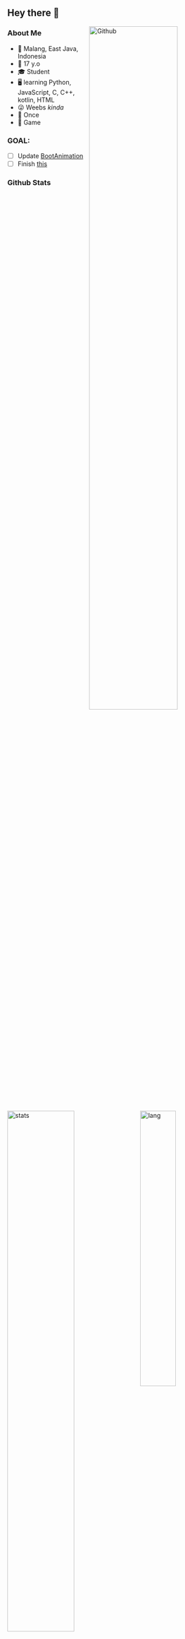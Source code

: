 ## Hey there 👋
<a href="https://gist.githubusercontent.com/keselekpermen69/71d86f264156542154912216b0ebd234/raw/8bd67b5cc1f2552e6a7c5c235e87c5f8537e6cec/sana_doubleexposure.png" ><img src="https://telegra.ph/file/a0020d4c7dc25b73690ee.jpg" alt="Github" align="right" width="63%"/></a>

### About Me
- 📍 Malang, East Java, Indonesia
- 🎂 17 y.o
- 🎓 Student
- 🖥 learning Python, JavaScript, C, C++, kotlin, HTML
- 😜 Weebs *kinda*
- 🍭 Once
- 💜 Game

### GOAL:
- [ ] Update [BootAnimation](https://github.com/Sana-Project/TWICE_Bootanimation)
- [ ] Finish [this](https://github.com/keselekpermen69/UserButt/issues/12)

### Github Stats
<p>
  <img width="55%" alt="stats" src="https://github-readme-stats.vercel.app/api?username=keselekpermen69&count_private=true&show_icons=true&hide_border=true&count_private=true">
  <img width="40%" align="right" alt="lang" src="https://github-readme-stats.vercel.app/api/top-langs/?username=keselekpermen69&layout=compact&hide_border=true" />
</p>

<!-- Spotify status https://github.com/novatorem/spotify-readme -->
<p align="center"><a href="https://open.spotify.com/user/f1g7btwggjx57fuhvni2p3fz4"> <img src="https://spotify-seven.vercel.app/api/spotify" alt="spotify" /></a></p>